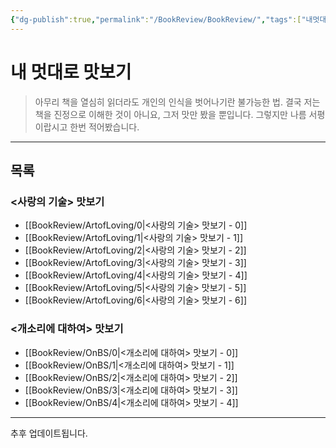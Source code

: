 ```yaml
---
{"dg-publish":true,"permalink":"/BookReview/BookReview/","tags":["내멋대로맛보기"],"created":"2024-02-08T15:27:29.404+09:00","updated":"2024-05-09T16:03:28.040+09:00"}
---
```



# 내 멋대로 맛보기

> 아무리 책을 열심히 읽더라도 개인의 인식을 벗어나기란 불가능한 법.
> 결국 저는 책을 진정으로 이해한 것이 아니요, 그저 맛만 봤을 뿐입니다.
> 그렇지만 나름 서평이랍시고 한번 적어봤습니다.
---

## 목록

### <사랑의 기술> 맛보기
+ [[BookReview/ArtofLoving/0\|<사랑의 기술> 맛보기 - 0]]
+ [[BookReview/ArtofLoving/1\|<사랑의 기술> 맛보기 - 1]]
+ [[BookReview/ArtofLoving/2\|<사랑의 기술> 맛보기 - 2]]
+ [[BookReview/ArtofLoving/3\|<사랑의 기술> 맛보기 - 3]]
+ [[BookReview/ArtofLoving/4\|<사랑의 기술> 맛보기 - 4]]
+ [[BookReview/ArtofLoving/5\|<사랑의 기술> 맛보기 - 5]]
+ [[BookReview/ArtofLoving/6\|<사랑의 기술> 맛보기 - 6]]

### <개소리에 대하여> 맛보기
+ [[BookReview/OnBS/0\|<개소리에 대하여> 맛보기 - 0]]
+ [[BookReview/OnBS/1\|<개소리에 대하여> 맛보기 - 1]]
+ [[BookReview/OnBS/2\|<개소리에 대하여> 맛보기 - 2]]
+ [[BookReview/OnBS/3\|<개소리에 대하여> 맛보기 - 3]]
+ [[BookReview/OnBS/4\|<개소리에 대하여> 맛보기 - 4]]

---

추후 업데이트됩니다.